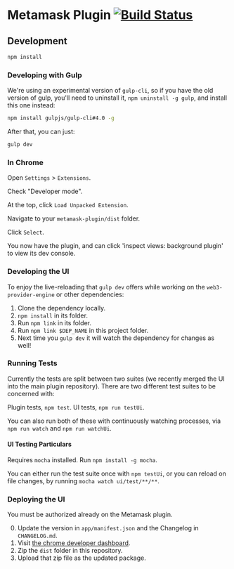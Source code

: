 # Metamask Plugin [![Build Status](https://travis-ci.com/MetaMask/metamask-plugin.svg?token=3txzDGFpqQqvRCdgwTJp&branch=master)](https://travis-ci.com/MetaMask/metamask-plugin)

## Development

```bash
npm install
```
### Developing with Gulp

We're using an experimental version of `gulp-cli`, so if you have the old version of gulp, you'll need to uninstall it, `npm uninstall -g gulp`, and install this one instead:

```bash
npm install gulpjs/gulp-cli#4.0 -g
```

After that, you can just:
```bash
gulp dev
```

### In Chrome

Open `Settings` > `Extensions`.

Check "Developer mode".

At the top, click `Load Unpacked Extension`.

Navigate to your `metamask-plugin/dist` folder.

Click `Select`.

You now have the plugin, and can click 'inspect views: background plugin' to view its dev console.

### Developing the UI

To enjoy the live-reloading that `gulp dev` offers while working on the `web3-provider-engine` or other dependencies:

 1. Clone the dependency locally.
 2. `npm install` in its folder.
 3. Run `npm link` in its folder.
 4. Run `npm link $DEP_NAME` in this project folder.
 5. Next time you `gulp dev` it will watch the dependency for changes as well!

### Running Tests

Currently the tests are split between two suites (we recently merged the UI into the main plugin repository).  There are two different test suites to be concerned with:

Plugin tests, `npm test`.
UI tests, `npm run testUi`.

You can also run both of these with continuously watching processes, via `npm run watch` and `npm run watchUi`.

#### UI Testing Particulars

Requires `mocha` installed. Run `npm install -g mocha`.

You can either run the test suite once with `npm testUi`, or you can reload on file changes, by running `mocha watch ui/test/**/**`.

### Deploying the UI

 You must be authorized already on the Metamask plugin.

 0. Update the version in `app/manifest.json` and the Changelog in `CHANGELOG.md`.
 1. Visit [the chrome developer dashboard](https://chrome.google.com/webstore/developer/dashboard?authuser=2).
 2. Zip the `dist` folder in this repository.
 3. Upload that zip file as the updated package.
